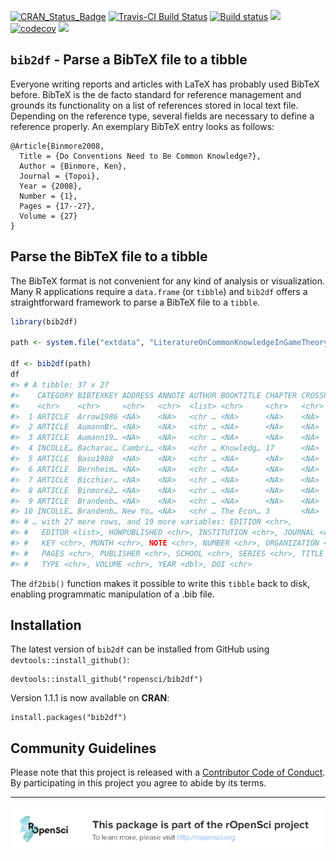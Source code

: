 
<!-- README.md is generated from README.Rmd. Please edit that file -->
[![CRAN\_Status\_Badge](http://www.r-pkg.org/badges/version/bib2df)](https://cran.r-project.org/package=bib2df) [![Travis-CI Build Status](https://travis-ci.org/ropensci/bib2df.svg?branch=master)](https://travis-ci.org/ropensci/bib2df) [![Build status](https://ci.appveyor.com/api/projects/status/6k3q7272ddnjh20o?svg=true)](https://ci.appveyor.com/project/ottlngr/bib2df) [![](http://cranlogs.r-pkg.org/badges/bib2df)](http://cran.rstudio.com/web/packages/bib2df/index.html) [![codecov](https://codecov.io/gh/ropensci/bib2df/branch/master/graph/badge.svg)](https://codecov.io/gh/ropensci/bib2df) [![](https://badges.ropensci.org/124_status.svg)](https://github.com/ropensci/onboarding/issues/124)

`bib2df` - Parse a BibTeX file to a tibble
------------------------------------------

Everyone writing reports and articles with LaTeX has probably used BibTeX before. BibTeX is the de facto standard for reference management and grounds its functionality on a list of references stored in local text file. Depending on the reference type, several fields are necessary to define a reference properly. An exemplary BibTeX entry looks as follows:

    @Article{Binmore2008,
      Title = {Do Conventions Need to Be Common Knowledge?},
      Author = {Binmore, Ken},
      Journal = {Topoi},
      Year = {2008},
      Number = {1},
      Pages = {17--27},
      Volume = {27}
    }

Parse the BibTeX file to a tibble
---------------------------------

The BibTeX format is not convenient for any kind of analysis or visualization. Many R applications require a `data.frame` (or `tibble`) and `bib2df` offers a straightforward framework to parse a BibTeX file to a `tibble`.

``` r
library(bib2df)

path <- system.file("extdata", "LiteratureOnCommonKnowledgeInGameTheory.bib", package = "bib2df")

df <- bib2df(path)
df
#> # A tibble: 37 x 27
#>    CATEGORY BIBTEXKEY ADDRESS ANNOTE AUTHOR BOOKTITLE CHAPTER CROSSREF
#>    <chr>    <chr>     <chr>   <chr>  <list> <chr>     <chr>   <chr>   
#>  1 ARTICLE  Arrow1986 <NA>    <NA>   <chr … <NA>      <NA>    <NA>    
#>  2 ARTICLE  AumannBr… <NA>    <NA>   <chr … <NA>      <NA>    <NA>    
#>  3 ARTICLE  Aumann19… <NA>    <NA>   <chr … <NA>      <NA>    <NA>    
#>  4 INCOLLE… Bacharac… Cambri… <NA>   <chr … Knowledg… 17      <NA>    
#>  5 ARTICLE  Basu1988  <NA>    <NA>   <chr … <NA>      <NA>    <NA>    
#>  6 ARTICLE  Bernheim… <NA>    <NA>   <chr … <NA>      <NA>    <NA>    
#>  7 ARTICLE  Bicchier… <NA>    <NA>   <chr … <NA>      <NA>    <NA>    
#>  8 ARTICLE  Binmore2… <NA>    <NA>   <chr … <NA>      <NA>    <NA>    
#>  9 ARTICLE  Brandenb… <NA>    <NA>   <chr … <NA>      <NA>    <NA>    
#> 10 INCOLLE… Brandenb… New Yo… <NA>   <chr … The Econ… 3       <NA>    
#> # … with 27 more rows, and 19 more variables: EDITION <chr>,
#> #   EDITOR <list>, HOWPUBLISHED <chr>, INSTITUTION <chr>, JOURNAL <chr>,
#> #   KEY <chr>, MONTH <chr>, NOTE <chr>, NUMBER <chr>, ORGANIZATION <chr>,
#> #   PAGES <chr>, PUBLISHER <chr>, SCHOOL <chr>, SERIES <chr>, TITLE <chr>,
#> #   TYPE <chr>, VOLUME <chr>, YEAR <dbl>, DOI <chr>
```

The `df2bib()` function makes it possible to write this `tibble` back to disk, enabling programmatic manipulation of a .bib file.

Installation
------------

The latest version of `bib2df` can be installed from GitHub using `devtools::install_github()`:

    devtools::install_github("ropensci/bib2df")

Version 1.1.1 is now available on **CRAN**:

    install.packages("bib2df")

Community Guidelines
--------------------

Please note that this project is released with a [Contributor Code of Conduct](CODE_OF_CONDUCT.md). By participating in this project you agree to abide by its terms.

------------------------------------------------------------------------

[![ropensci\_footer](./ropensci_footer.png)](https://ropensci.org)
